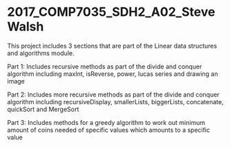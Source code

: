 # 2017_COMP7035_SDH2_A02_SteveWalsh


This project includes 3 sections that are part of the Linear data structures and algorithms module.

Part 1: Includes recursive methods as part of the divide and conquer algorithm including maxInt, isReverse, power, lucas series and drawing an image

Part 2: Includes more recursive methods as part of the divide and conquer algorithm including recursiveDisplay, smallerLists, biggerLists, concatenate, quickSort and MergeSort

Part 3: Includes methods for a greedy algorithm to work out minimum amount of coins needed of specific values which amounts to a specific value

